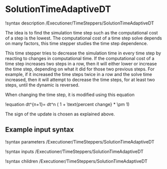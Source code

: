 # SolutionTimeAdaptiveDT

!syntax description /Executioner/TimeSteppers/SolutionTimeAdaptiveDT

The idea is to find the simulation time step such as the computational cost of a step is the lowest.
The computational cost of a time step solve depends on many factors, this time stepper studies the
time step dependence.

This time stepper tries to decrease the simulation time in every time step by reacting
to changes in computational time. If the computational cost of a time step increases two steps
in a row, then it will either lower or increase the time step, depending on what it did for those
two previous steps. For example, if it increased the time steps twice in a row and the solve time
increased, then it will attempt to decrease the time steps, for at least two steps, until the
dynamic is reversed.

When changing the time step, it is modified using this equation

!equation
dt^{n+1}= dt^n ( 1 + \text{percent change} * \pm 1)

The sign of the update is chosen as explained above.

## Example input syntax

!syntax parameters /Executioner/TimeSteppers/SolutionTimeAdaptiveDT

!syntax inputs /Executioner/TimeSteppers/SolutionTimeAdaptiveDT

!syntax children /Executioner/TimeSteppers/SolutionTimeAdaptiveDT
